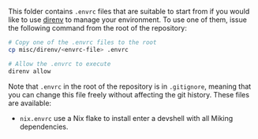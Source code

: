 This folder contains `.envrc` files that are suitable to start from if you would like to use [direnv](https://direnv.net/) to manage your environment. To use one of them, issue the following command from the root of the repository:

```bash
# Copy one of the .envrc files to the root
cp misc/direnv/<envrc-file> .envrc

# Allow the .envrc to execute
direnv allow
```

Note that `.envrc` in the root of the repository is in `.gitignore`, meaning that you can change this file freely without affecting the git history. These files are available:

- `nix.envrc` use a Nix flake to install enter a devshell with all Miking dependencies.
